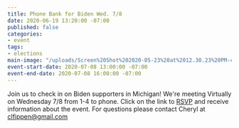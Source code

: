 ```yaml
---
title: Phone Bank for Biden Wed. 7/8
date: 2020-06-19 13:20:00 -07:00
published: false
categories:
- event
tags:
- elections
main-image: "/uploads/Screen%20Shot%202020-05-23%20at%2012.30.23%20PM-c4f6be.png"
event-start-date: 2020-07-08 13:00:00 -07:00
event-end-date: 2020-07-08 16:00:00 -07:00
---
```


Join us to check in on Biden supporters in Michigan! 
We're meeting Virtually on Wednesday 7/8 from 1-4 to phone.  Click on the link to [RSVP](https://docs.google.com/forms/d/e/1FAIpQLSeEZ1pyFg8uT51n_yjl7ViE3xjrkGtyUmMEQ1IxAGK-Zv5_kg/viewform) and receive information about the event. For questions please contact Cheryl at clfippen@gmail.com
